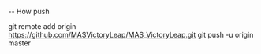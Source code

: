 -- How push

git remote add origin https://github.com/MASVictoryLeap/MAS_VictoryLeap.git
git push -u origin master
